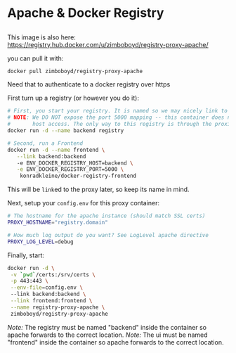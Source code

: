 # Apache & Docker Registry

##

This image is also here: https://registry.hub.docker.com/u/zimboboyd/registry-proxy-apache/

you can pull it with:
```bash
docker pull zimboboyd/registry-proxy-apache
````


Need that to authenticate to a docker registry over https

First turn up a registry (or however you do it):

```bash
# First, you start your registry. It is named so we may nicely link to it later
# NOTE: We DO NOT expose the port 5000 mapping -- this container does not allow for direct
#       host access. The only way to this registry is through the proxies private link.
docker run -d --name backend registry

# Second, run a Frontend
docker run -d --name frontend \
   --link backend:backend
   -e ENV_DOCKER_REGISTRY_HOST=backend \
   -e ENV_DOCKER_REGISTRY_PORT=5000 \
    konradkleine/docker-registry-frontend
```

This will be `link`ed to the proxy later, so keep its name in mind.

Next, setup your `config.env` for this proxy container:

```bash
# The hostname for the apache instance (should match SSL certs)
PROXY_HOSTNAME="registry.domain"

# How much log output do you want? See LogLevel apache directive
PROXY_LOG_LEVEL=debug

```

Finally, start:

```bash
docker run -d \
 -v `pwd`/certs:/srv/certs \
 -p 443:443 \
 --env-file=config.env \ 
 --link backend:backend \
 --link frontend:frontend \
 --name registry-proxy-apache \
 zimboboyd/registry-proxy-apache
```

_Note:_ The registry must be named "backend" inside the container so apache forwards to 
the correct location.
_Note:_ The ui must be named "frontend" inside the container so apache forwards to 
the correct location.


